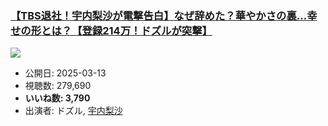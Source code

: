 ### [【TBS退社！宇内梨沙が電撃告白】なぜ辞めた？華やかさの裏…幸せの形とは？【登録214万！ドズルが突撃】](https://www.youtube.com/watch?v=p_FwWnfl7XI)
[![](https://img.youtube.com/vi/p_FwWnfl7XI/sddefault.jpg)](https://www.youtube.com/watch?v=p_FwWnfl7XI)
-   公開日: 2025-03-13
-   視聴数: 279,690
-   **いいね数: 3,790**
-   出演者: ドズル, [宇内梨沙](/rehacq_fan/people/宇内梨沙 "wikilink")
